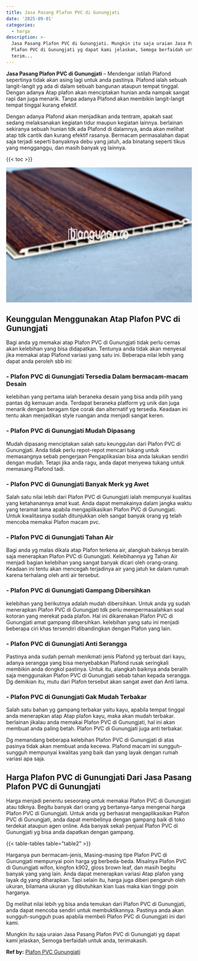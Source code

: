 ```yaml
---
title: Jasa Pasang Plafon PVC di Gunungjati
date: '2025-09-01'
categories:
  - harga
description: >-
  Jasa Pasang Plafon PVC di Gunungjati. Mungkin itu saja uraian Jasa Pasang
  Plafon PVC di Gunungjati yg dapat kami jelaskan, Semoga berfaidah untuk anda,
  terim...
---
```


**Jasa Pasang Plafon PVC di Gunungjati** – Mendengar istilah Plafond sepertinya tidak akan asing lagi untuk anda pastinya. Plafond ialah sebuah langit-langit yg ada di dalam sebuah bangunan ataupun tempat tinggal. Dengan adanya Atap plafon akan menciptakan hunian anda nampak sangat rapi dan juga menarik. Tanpa adanya Plafond akan membikin langit-langit tempat tinggal kurang efektif.

Dengan adanya Plafond akan menjadikan anda tentram, apakah saat sedang melaksanakan kegiatan tidur maupun kegiatan lainnya. berlainan sekiranya sebuah hunian tdk ada Plafond di dalamnya, anda akan melihat atap tdk cantik dan kurang efektif rasanya. Bermacam permasalahan dapat saja terjadi seperti banyaknya debu yang jatuh, ada binatang seperti tikus yang mengganggu, dan masih banyak yg lainnya.

{{< toc >}}

![Jasa Pasang Plafon PVC di Gunungjati](/images/flafond-pvc-murah03.png)

## Keunggulan Menggunakan Atap Plafon PVC di Gunungjati

Bagi anda yg memakai atap Plafon PVC di Gunungjati tidak perlu cemas akan kelebihan yang bisa didapatkan. Tentunya anda tidak akan menyesal jika memakai atap Plafond variasi yang satu ini. Beberapa nilai lebih yang dapat anda peroleh sbb ini:

### \- Plafon PVC di Gunungjati Tersedia Dalam bermacam-macam Desain

kelebihan yang pertama ialah beraneka desain yang bisa anda pilih yang pantas dg kemauan anda. Terdapat beraneka platform yg unik dan juga menarik dengan beragam tipe corak dan alternatif yg tersedia. Keadaan ini tentu akan menjadikan style ruangan anda menjadi sangat keren.

### \- Plafon PVC di Gunungjati Mudah Dipasang

Mudah dipasang menciptakan salah satu keunggulan dari Plafon PVC di Gunungjati. Anda tidak perlu repot-repot mencari tukang untuk memasangnya sebab pengerjaan Pengaplikasian bisa anda lakukan sendiri dengan mudah. Tetapi jika anda ragu, anda dapat menyewa tukang untuk memasang Plafond tadi.

### \- Plafon PVC di Gunungjati Banyak Merk yg Awet

Salah satu nilai lebih dari Plafon PVC di Gunungjati ialah mempunyai kualitas yang ketahanannya amat kuat. Anda dapat memakainya dalam jangka waktu yang teramat lama apabila mengaplikasikan Plafon PVC di Gunungjati. Untuk kwalitasnya sudah ditunjukkan oleh sangat banyak orang yg telah mencoba memakai Plafon macam pvc.

### \- Plafon PVC di Gunungjati Tahan Air

Bagi anda yg malas dikala atap Plafon terkena air, alangkah baiknya beralih saja menerapkan Plafon PVC di Gunungjati. Kelebihannya yg Tahan Air menjadi bagian kelebihan yang sangat banyak dicari oleh orang-orang. Keadaan ini tentu akan mencegah terjadinya air yang jatuh ke dalam rumah karena terhalang oleh anti air tersebut.

### \- Plafon PVC di Gunungjati Gampang Dibersihkan

kelebihan yang berikutnya adalah mudah dibersihkan. Untuk anda yg sudah menerapkan Plafon PVC di Gunungjati tdk perlu mempermasalahkan soal kotoran yang merekat pada plafon. Hal ini dikarenakan Plafon PVC di Gunungjati amat gampang dibersihkan. kelebihan yang satu ini menjadi beberapa ciri khas tersendiri dibandingkan dengan Plafon yang lain.

### \- Plafon PVC di Gunungjati Anti Serangga

Pastinya anda sudah pernah menikmati jenis Plafond yg terbuat dari kayu, adanya serangga yang bisa menyebabkan Plafond rusak seringkali membikin anda dongkol pastinya. Untuk itu, alangkah baiknya anda beralih saja menggunakan Plafon PVC di Gunungjati sebab tahan kepada serangga. Dg demikian itu, mutu dari Plafon tersebut akan sangat awet dan Anti lama.

### \- Plafon PVC di Gunungjati Gak Mudah Terbakar

Salah satu bahan yg gampang terbakar yaitu kayu, apabila tempat tinggal anda menerapkan atap Atap plafon kayu, maka akan mudah terbakar. berlainan jikalau anda memakai Plafon PVC di Gunungjati, hal ini akan membuat anda paling betah. Plafon PVC di Gunungjati juga anti terbakar.

Dg memandang beberapa kelebihan Plafon PVC di Gunungjati di atas pasinya tidak akan membuat anda kecewa. Plafond macam ini sungguh-sungguh mempunyai kwalitas yang baik dan yang layak dengan rumah variasi apa saja.

## Harga Plafon PVC di Gunungjati Dari Jasa Pasang Plafon PVC di Gunungjati

Harga menjadi penentu seseorang untuk memakai Plafon PVC di Gunungjati atau tdknya. Begitu banyak dari orang yg bertanya-tanya mengenai harga Plafon PVC di Gunungjati. Untuk anda yg berhasrat mengaplikasikan Plafon PVC di Gunungjati, anda dapat membelinya dengan gampang baik di toko terdekat ataupun agen online. Ada banyak sekali penjual Plafon PVC di Gunungjati yg bisa anda dapatkan dengan gampang.

{{< table-tables table="table2" >}}

Harganya pun bermacam-jenis, Masing-masing tipe Plafon PVC di Gunungjati mempunyai poin harga yg berbeda-beda. Misalnya Plafon PVC di Gunungjati wifon, kingfon k902, gloss brown leaf, dan masih begitu banyak yang yang lain. Anda dapat menerapkan variasi Atap plafon yang layak dg yang diharapkan. Tapi selain itu, harga juga diberi pengaruh oleh ukuran, bilamana ukuran yg dibutuhkan kian luas maka kian tinggi poin harganya.

Dg melihat nilai lebih yg bisa anda temukan dari Plafon PVC di Gunungjati, anda dapat mencoba sendiri untuk membuktikannya. Pastinya anda akan sungguh-sungguh puas apabila membeli Plafon PVC di Gunungjati ini dari kami.

Mungkin itu saja uraian Jasa Pasang Plafon PVC di Gunungjati yg dapat kami jelaskan, Semoga berfaidah untuk anda, terimakasih.

**Ref by:** [Plafon PVC Gunungjati](https://id.wikipedia.org/wiki/Plafon)
